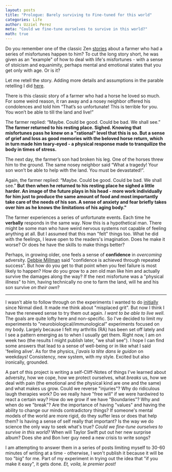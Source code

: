 ```yaml
---
layout: posts
title: "Prologue: Barely surviving to Fine-tuned for this world"
categories: Life
author: Uzziel Perez
meta: "Could we fine-tune ourselves to survive in this world?"
math: true
---
```



Do you remember one of the classic Zen [stories](https://www.youtube.com/watch?v=P3P7f0Zg9wk) about a farmer who had a series of misfortunes happen to him? To cut the long story short, he was given as an "example" of how to deal with life's misfortunes - with a sense of stoicism and equanimity, perhaps mental and emotional states that you get only with age. Or is it?

Let me retell the story. Adding more details and assumptions in the parable retelling I did [here](https://uzzielperez.github.io/life,/pleasant/thoughts/series/2020/07/01/Chamonix-Mont-Blanc2.html).

There is this classic story of a farmer who had a horse he loved so much. For some weird reason, it ran away and a nosey neighbor offered his condolences and told him “That’s so unfortunate! This is terrible for you. You won’t be able to till the land and live!”

The farmer replied: “Maybe. Could be good. Could be bad. We shall see.”
**The farmer returned to his resting place. Sighed. Knowing that misfortunes pass he knew on a "rational" level that this is so. But a sense of grief and loss as good memories with the beloved horse return, which in turn made him teary-eyed - a physical response made to tranquilize the body in times of stress.**

The next day, the farmer’s son had broken his leg. One of the horses threw him to the ground. The same nosey neighbor said “What a tragedy! Your son won’t be able to help with the land. You must be devastated!”.

Again, the farmer replied: “Maybe. Could be good. Could be bad. We shall see.” **But then when he returned to his resting place he sighed a little harder. An image of the future plays in his head - more work individually for him just to produce the same amount of food and most importantly take care of the needs of his son. A sense of anxiety and fear briefly takes over him as he knows the limitations of his aging body."**

The farmer experiences a series of unfortunate events. Each time he **verbally** responds in the same way. Now this is a hypothetical man. There might be some man who have weird nervous systems not capable of feeling anything at all. But I assumed that this man "felt" things too. What he did with the feelings, I leave open to the readers's imagination. Does he make it worse? Or does he have the skills to make things better?

Perhaps, in growing older, one feels a sense of **confidence** in *overcoming* adversity. [Debbie Millman](https://www.creativeboom.com/features/debbie-millman/) said "confidence is achieved through repeated success". But how do you get to that point when you feel failure is most likely to happen? How do you grow to a zen old man like him and actually survive the damages along the way? If the next misfortune was a "physical illness" to him, having technically no one to farm the land, will he and his son survive *on their own*?

-----

I wasn't able to follow through on the experiments I wanted to do [initially](https://uzzielperez.github.io/physics/2021/02/28/Joie-de-vivre.html) since Nirmal died. It made me think about "misplaced grit". But now I think I have the renewed sense to try them out again. *I want to be able to live well.*  The goals are quite lofty here and non-specific. So I've decided to limit my experiments to "neurobiological/immunological" experiments focused on my body. Largely because I felt my arthritis (RA) has been set off lately and I see a pattern emerging as to when I usually get them. Right now, I am on week two (the results I might publish later, "we shall see"). I hope I can find some answers that lead to a sense of well-being or in like what I said 'feeling alive'. As for the physics, *j'avais la tête dans le guidon* on weekdays! Consistency, new system, with my style. Excited but also ironically, grounded.  

A part of this project is writing a self-Cliff-Notes of things I've learned about adversity, how we cope, how we protect ourselves, what *breaks* us, how we deal with pain (the emotional and the physical kind are one and the same) and what makes us grow. Could we reverse "injuries"? Why do ridiculous laugh therapies work? Do we really have "free will" if we were hardwired to react a certain way? How do we grow if we have "Boundaries"? Why and when do we "break"? Are the importance of having "values" and having the ability to change our minds contradictory things? If someone's mental models of the world are more rigid, do they suffer less or does that help them? Is having a sense of self really that important? Is the way we do science the only way to seek what's true? *Could we fine-tune ourselves to survive in this world?* When will Taylor Swift put out her new surprise album? Does she and Bon Iver guy need a new crisis to write songs?

I am attempting to answer them in a series of posts limiting myself to 30-60 minutes of writing at a time - otherwise, I won't publish it because it will be too "big" for me. Part of my experiment in trying out the idea that "if you make it easy", it gets done. *Et, voila, le premier post!*  
